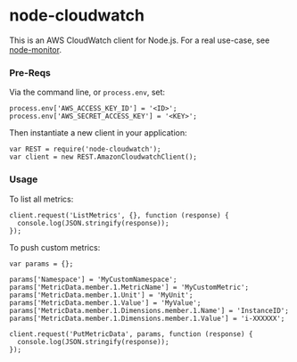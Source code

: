 # node-cloudwatch

This is an AWS CloudWatch client for Node.js. For a real use-case, see [node-monitor](https://github.com/franklovecchio/node-monitor).

### Pre-Reqs

Via the command line, or `process.env`, set:


	process.env['AWS_ACCESS_KEY_ID'] = '<ID>'; 
	process.env['AWS_SECRET_ACCESS_KEY'] = '<KEY>';


Then instantiate a new client in your application:


	var REST = require('node-cloudwatch');
	var client = new REST.AmazonCloudwatchClient();
	

### Usage

To list all metrics:

	client.request('ListMetrics', {}, function (response) {
	  console.log(JSON.stringify(response));
	});	
	
	
To push custom metrics:
	
	var params = {};
	
	params['Namespace'] = 'MyCustomNamespace';
	params['MetricData.member.1.MetricName'] = 'MyCustomMetric';
	params['MetricData.member.1.Unit'] = 'MyUnit';
	params['MetricData.member.1.Value'] = 'MyValue';
	params['MetricData.member.1.Dimensions.member.1.Name'] = 'InstanceID';
	params['MetricData.member.1.Dimensions.member.1.Value'] = 'i-XXXXXX';
	
	client.request('PutMetricData', params, function (response) {
	  console.log(JSON.stringify(response));
	});
